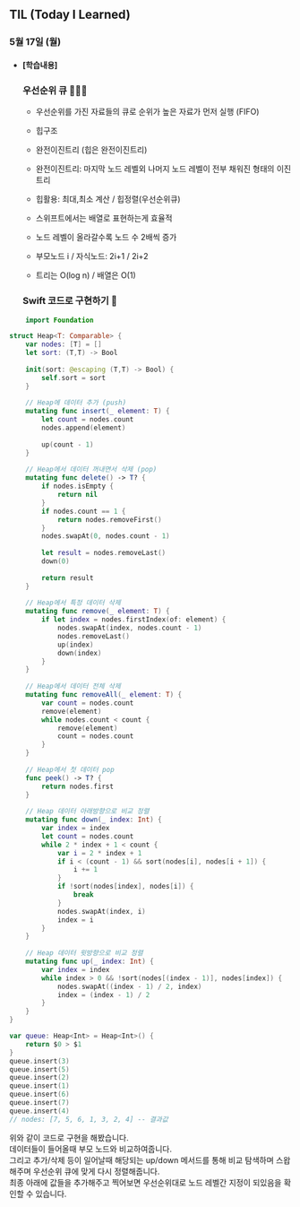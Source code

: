 ## TIL (Today I Learned)

### 5월 17일 (월)

- #### [학습내용]
  
  ### 우선순위 큐 🧑🏻‍💻
    - 우선순위를 가진 자료들의 큐로 순위가 높은 자료가 먼저 실행 (FIFO)
  
    - 힙구조
  
    - 완전이진트리 (힙은 완전이진트리)
  
    - 완전이진트리: 마지막 노드 레벨외 나머지 노드 레벨이 전부 채워진 형태의 이진트리
  
    - 힙활용: 최대,최소 계산 / 힙정렬(우선순위큐)

    - 스위프트에서는 배열로 표현하는게 효율적
  
    - 노드 레벨이 올라갈수록 노드 수 2배씩 증가
  
    - 부모노드 i / 자식노드: 2i+1 / 2i+2
  
    - 트리는 O(log n) / 배열은 O(1)
  
      
  
  ### Swift 코드로 구현하기 📝
```swift
    import Foundation

struct Heap<T: Comparable> {
    var nodes: [T] = []
    let sort: (T,T) -> Bool
    
    init(sort: @escaping (T,T) -> Bool) {
        self.sort = sort
    }
    
    // Heap에 데이터 추가 (push)
    mutating func insert(_ element: T) {
        let count = nodes.count
        nodes.append(element)
        
        up(count - 1)
    }
    
    // Heap에서 데이터 꺼내면서 삭제 (pop)
    mutating func delete() -> T? {
        if nodes.isEmpty {
            return nil
        }
        if nodes.count == 1 {
            return nodes.removeFirst()
        }
        nodes.swapAt(0, nodes.count - 1)
        
        let result = nodes.removeLast()
        down(0)
        
        return result
    }
    
    // Heap에서 특정 데이터 삭제
    mutating func remove(_ element: T) {
        if let index = nodes.firstIndex(of: element) {
            nodes.swapAt(index, nodes.count - 1)
            nodes.removeLast()
            up(index)
            down(index)
        }
    }
    
    // Heap에서 데이터 전체 삭제
    mutating func removeAll(_ element: T) {
        var count = nodes.count
        remove(element)
        while nodes.count < count {
            remove(element)
            count = nodes.count
        }
    }
    
    // Heap에서 첫 데이터 pop
    func peek() -> T? {
        return nodes.first
    }
    
    // Heap 데이터 아래방향으로 비교 정렬
    mutating func down(_ index: Int) {
        var index = index
        let count = nodes.count
        while 2 * index + 1 < count {
            var i = 2 * index + 1
            if i < (count - 1) && sort(nodes[i], nodes[i + 1]) {
                i += 1
            }
            if !sort(nodes[index], nodes[i]) {
                break
            }
            nodes.swapAt(index, i)
            index = i
        }
    }
    
    // Heap 데이터 윗방향으로 비교 정렬
    mutating func up(_ index: Int) {
        var index = index
        while index > 0 && !sort(nodes[(index - 1)], nodes[index]) {
            nodes.swapAt((index - 1) / 2, index)
            index = (index - 1) / 2
        }
    }
}

var queue: Heap<Int> = Heap<Int>() {
    return $0 > $1
}
queue.insert(3)
queue.insert(5)
queue.insert(2)
queue.insert(1)
queue.insert(6)
queue.insert(7)
queue.insert(4)
// nodes: [7, 5, 6, 1, 3, 2, 4] -- 결과값
```

  위와 같이 코드로 구현을 해봤습니다.    
  데이터들이 들어올때 부모 노드와 비교하여줍니다.    
  그리고 추가/삭제 등이 일어날때 해당되는 up/down 메서드를 통해 비교 탐색하며 스왑해주며 우선순위 큐에 맞게 다시 정렬해줍니다.   
  최종 아래에 값들을 추가해주고 찍어보면 우선순위대로 노드 레벨간 지정이 되있음을 확인할 수 있습니다.
